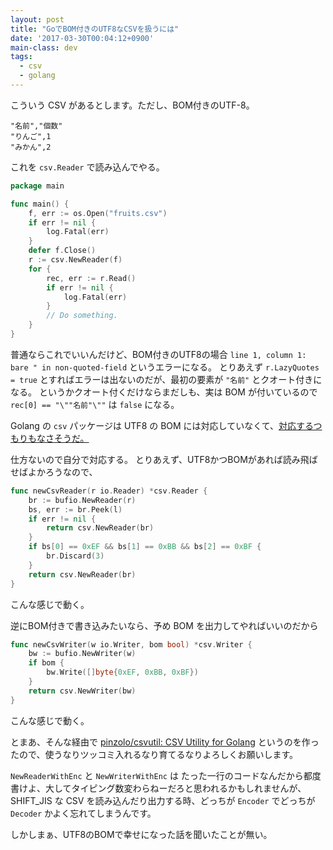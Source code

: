 ```yaml
---
layout: post
title: "GoでBOM付きのUTF8なCSVを扱うには"
date: '2017-03-30T00:04:12+0900'
main-class: dev
tags:
  - csv
  - golang
---
```


こういう CSV があるとします。ただし、BOM付きのUTF-8。

```csv
"名前","個数"
"りんご",1
"みかん",2
```

これを `csv.Reader` で読み込んでやる。

```go
package main

func main() {
	f, err := os.Open("fruits.csv")
	if err != nil {
		log.Fatal(err)
	}
	defer f.Close()
	r := csv.NewReader(f)
	for {
		rec, err := r.Read()
		if err != nil {
			log.Fatal(err)
		}
		// Do something.
	}
}
```

普通ならこれでいいんだけど、BOM付きのUTF8の場合 `line 1, column 1: bare " in non-quoted-field` というエラーになる。
とりあえず `r.LazyQuotes = true` とすればエラーは出ないのだが、最初の要素が `"名前"` とクオート付きになる。
というかクオート付くだけならまだしも、実は BOM が付いているので `rec[0] == "\""名前"\""` は `false` になる。

Golang の `csv` パッケージは UTF8 の BOM には対応していなくて、[対応するつもりもなさそうだ。](https://github.com/golang/go/issues/9588)

仕方ないので自分で対応する。
とりあえず、UTF8かつBOMがあれば読み飛ばせばよかろうなので、

```go
func newCsvReader(r io.Reader) *csv.Reader {
	br := bufio.NewReader(r)
	bs, err := br.Peek(l)
	if err != nil {
		return csv.NewReader(br)
	}
	if bs[0] == 0xEF && bs[1] == 0xBB && bs[2] == 0xBF {
		br.Discard(3)
	}
	return csv.NewReader(br)
}
```

こんな感じで動く。

逆にBOM付きで書き込みたいなら、予め BOM を出力してやればいいのだから

```go
func newCsvWriter(w io.Writer, bom bool) *csv.Writer {
	bw := bufio.NewWriter(w)
	if bom {
		bw.Write([]byte{0xEF, 0xBB, 0xBF})
	}
	return csv.NewWriter(bw)
}
```

こんな感じで動く。

とまあ、そんな経由で [pinzolo/csvutil: CSV Utility for Golang](https://github.com/pinzolo/csvutil) というのを作ったので、使うなりツッコミ入れるなり育てるなりよろしくお願いします。

`NewReaderWithEnc` と `NewWriterWithEnc` は たった一行のコードなんだから都度書けよ、大してタイピング数変わらねーだろと思われるかもしれませんが、SHIFT_JIS な CSV を読み込んだり出力する時、どっちが `Encoder` でどっちが `Decoder` かよく忘れてしまうんです。

しかしまぁ、UTF8のBOMで幸せになった話を聞いたことが無い。
